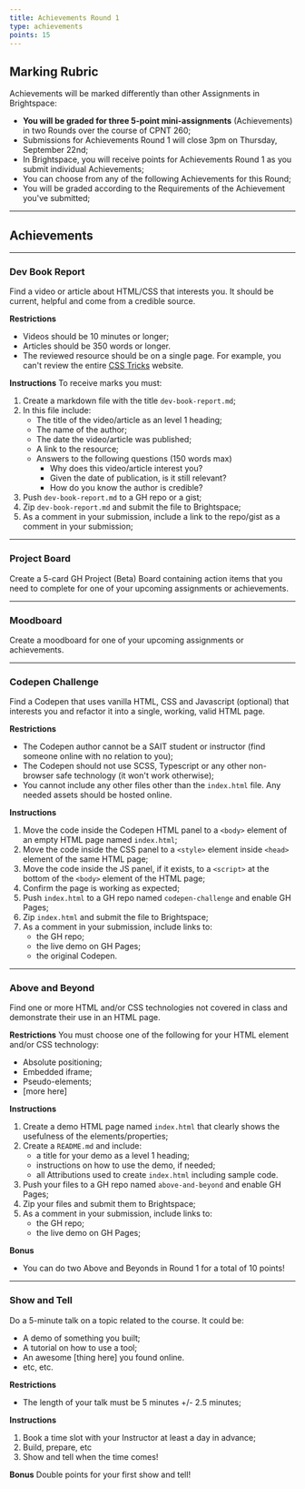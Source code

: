 ```yaml
---
title: Achievements Round 1
type: achievements
points: 15
---
```


## Marking Rubric
Achievements will be marked differently than other Assignments in Brightspace:
- **You will be graded for three 5-point mini-assignments** (Achievements) in two Rounds over the course of CPNT 260;
- Submissions for Achievements Round 1 will close 3pm on Thursday, September 22nd;
- In Brightspace, you will receive points for Achievements Round 1 as you submit individual Achievements;
- You can choose from any of the following Achievements for this Round;
- You will be graded according to the Requirements of the Achievement you've submitted;

---

## Achievements

---

### Dev Book Report
Find a video or article about HTML/CSS that interests you. It should be current, helpful and come from a credible source.

**Restrictions**
- Videos should be 10 minutes or longer;
- Articles should be 350 words or longer.
- The reviewed resource should be on a single page. For example, you can't review the entire [CSS Tricks](https://css-tricks.com/) website.

**Instructions**
To receive marks you must:
1. Create a markdown file with the title `dev-book-report.md`;
2. In this file include:
    - The title of the video/article as an level 1 heading;
    - The name of the author;
    - The date the video/article was published;
    - A link to the resource;
    - Answers to the following questions (150 words max)
        - Why does this video/article interest you?
        - Given the date of publication, is it still relevant?
        - How do you know the author is credible?
3. Push `dev-book-report.md` to a GH repo or a gist;
4. Zip `dev-book-report.md` and submit the file to Brightspace;
5. As a comment in your submission, include a link to the repo/gist as a comment in your submission;

--- 

### Project Board
Create a 5-card GH Project (Beta) Board containing action items that you need to complete for one of your upcoming assignments or achievements.

---

### Moodboard
Create a moodboard for one of your upcoming assignments or achievements.

---

### Codepen Challenge
Find a Codepen that uses vanilla HTML, CSS and Javascript (optional) that interests you and refactor it into a single, working, valid HTML page.

**Restrictions**
- The Codepen author cannot be a SAIT student or instructor (find someone online with no relation to you);
- The Codepen should not use SCSS, Typescript or any other non-browser safe technology (it won't work otherwise);
- You cannot include any other files other than the `index.html` file. Any needed assets should be hosted online.

**Instructions**
1. Move the code inside the Codepen HTML panel to a `<body>` element of an empty HTML page named `index.html`;
2. Move the code inside the CSS panel to a `<style>` element inside `<head>` element of the same HTML page;
3. Move the code inside the JS panel, if it exists, to a `<script>` at the bottom of the `<body>` element of the HTML page;
4. Confirm the page is working as expected;
5. Push `index.html` to a GH repo named `codepen-challenge` and enable GH Pages;
6. Zip `index.html` and submit the file to Brightspace;
7. As a comment in your submission, include links to:
    - the GH repo;
    - the live demo on GH Pages;
    - the original Codepen.

---

### Above and Beyond
Find one or more HTML and/or CSS technologies not covered in class and demonstrate their use in an HTML page.

**Restrictions**
You must choose one of the following for your HTML element and/or CSS technology:
- Absolute positioning;
- Embedded iframe;
- Pseudo-elements;
- [more here]

**Instructions**
1. Create a demo HTML page named `index.html` that clearly shows the usefulness of the elements/properties;
2. Create a `README.md` and include:
    - a title for your demo as a level 1 heading;
    - instructions on how to use the demo, if needed;
    - all Attributions used to create `index.html` including sample code.
3. Push your files to a GH repo named `above-and-beyond` and enable GH Pages;
4. Zip your files and submit them to Brightspace;
5. As a comment in your submission, include links to:
    - the GH repo;
    - the live demo on GH Pages;

**Bonus**
- You can do two Above and Beyonds in Round 1 for a total of 10 points!

---

### Show and Tell
Do a 5-minute talk on a topic related to the course. It could be:
- A demo of something you built;
- A tutorial on how to use a tool;
- An awesome [thing here] you found online.
- etc, etc.

**Restrictions**
- The length of your talk must be 5 minutes +/- 2.5 minutes;

**Instructions**
1. Book a time slot with your Instructor at least a day in advance;
2. Build, prepare, etc
3. Show and tell when the time comes!

**Bonus**
Double points for your first show and tell!